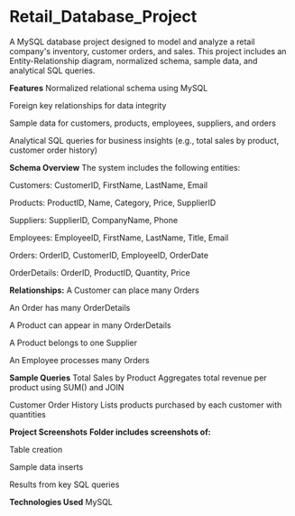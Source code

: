 # Retail_Database_Project

A MySQL database project designed to model and analyze a retail company's inventory, customer orders, and sales. This project includes an Entity-Relationship diagram, normalized schema, sample data, and analytical SQL queries.

**Features**
Normalized relational schema using MySQL

Foreign key relationships for data integrity

Sample data for customers, products, employees, suppliers, and orders

Analytical SQL queries for business insights (e.g., total sales by product, customer order history)

**Schema Overview**
The system includes the following entities:

Customers: CustomerID, FirstName, LastName, Email

Products: ProductID, Name, Category, Price, SupplierID

Suppliers: SupplierID, CompanyName, Phone

Employees: EmployeeID, FirstName, LastName, Title, Email

Orders: OrderID, CustomerID, EmployeeID, OrderDate

OrderDetails: OrderID, ProductID, Quantity, Price

**Relationships:**
A Customer can place many Orders 

An Order has many OrderDetails 

A Product can appear in many OrderDetails 

A Product belongs to one Supplier 

An Employee processes many Orders 

**Sample Queries**
Total Sales by Product
Aggregates total revenue per product using SUM() and JOIN

Customer Order History
Lists products purchased by each customer with quantities

**Project Screenshots**
**Folder includes screenshots of:**

Table creation

Sample data inserts

Results from key SQL queries

**Technologies Used**
MySQL

